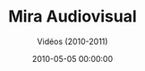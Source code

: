 ---
title: "Mira Audiovisual"
subtitle: "Vidéos (2010-2011)"
date: 2010-05-05 00:00:00
description: "Réalisé avec Carlos Bhento, Arthur Borba e Caroline Santos"
featured_image: 
---